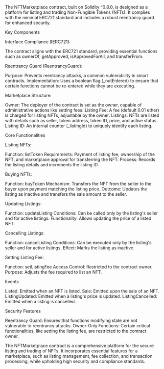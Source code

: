 The NFTMarketplace contract, built on Solidity ^0.8.0, is designed as a platform for listing and trading Non-Fungible Tokens (NFTs). It complies with the minimal ERC721 standard and includes a robust reentrancy guard for enhanced security.



Key Components


Interface Compliance (IERC721):

The contract aligns with the ERC721 standard, providing essential functions such as ownerOf, getApproved, isApprovedForAll, and transferFrom.



Reentrancy Guard (ReentrancyGuard):



Purpose: Prevents reentrancy attacks, a common vulnerability in smart contracts.
Implementation: Uses a boolean flag (_notEntered) to ensure that certain functions cannot be re-entered while they are executing.


Marketplace Structure:



Owner: The deployer of the contract is set as the owner, capable of administrative actions like setting fees.
Listing Fee: A fee (default 0.01 ether) is charged for listing NFTs, adjustable by the owner.
Listings: NFTs are listed with details such as seller, token address, token ID, price, and active status.
Listing ID: An internal counter (_listingId) to uniquely identify each listing.




Core Functionalities


Listing NFTs:

Function: listToken
Requirements: Payment of listing fee, ownership of the NFT, and marketplace approval for transferring the NFT.
Process: Records the listing details and increments the listing ID.


Buying NFTs:

Function: buyToken
Mechanism: Transfers the NFT from the seller to the buyer upon payment matching the listing price.
Outcome: Updates the listing as inactive and transfers the sale amount to the seller.


Updating Listings:

Function: updateListing
Conditions: Can be called only by the listing's seller and for active listings.
Functionality: Allows updating the price of a listed NFT.


Cancelling Listings:

Function: cancelListing
Conditions: Can be executed only by the listing's seller and for active listings.
Effect: Marks the listing as inactive.


Setting Listing Fee:

Function: setListingFee
Access Control: Restricted to the contract owner.
Purpose: Adjusts the fee required to list an NFT.




Events


Listed: Emitted when an NFT is listed.
Sale: Emitted upon the sale of an NFT.
ListingUpdated: Emitted when a listing's price is updated.
ListingCancelled: Emitted when a listing is cancelled.




Security Features


Reentrancy Guard: Ensures that functions modifying state are not vulnerable to reentrancy attacks.
Owner-Only Functions: Certain critical functionalities, like setting the listing fee, are restricted to the contract owner.




The NFTMarketplace contract is a comprehensive platform for the secure listing and trading of NFTs. It incorporates essential features for a marketplace, such as listing management, fee collection, and transaction processing, while upholding high security and compliance standards.